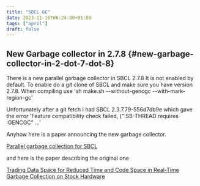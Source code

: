 ```yaml
---
title: "SBCL GC"
date: 2023-11-16T06:24:00+01:00
tags: ["april"]
draft: false
---
```


## New Garbage collector in 2.7.8 {#new-garbage-collector-in-2-dot-7-dot-8}

There is a new parallel garbage collector in SBCL 2.7.8 It is not enabled by default. To
enable do a git clone of SBCL and make sure you have version 2.7.8. When compiling use
'sh make.sh --without-gencgc --with-mark-region-gc'

Unfortunately after a git fetch I had SBCL 2.3.7.79-556d7db9e which gave the error
'Feature compatibility check failed, (":SB-THREAD requires :GENCGC" ...'

Anyhow here is a paper announcing the new garbage collector.

[Parallel garbage collection for SBCL](/ox-hugo/swcl-gc.pdf)

and here is the paper describing the original one

[Trading Data Space for Reduced Time and Code Space in Real-Time Garbage Collection on Stock Hardware](https://dl.acm.org/doi/pdf/10.1145/800055.802042)
